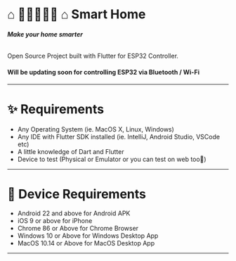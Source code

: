 # ⌂ 🧑🏿‍🤝‍🧑🏻 ⌂ Smart Home
###### **Make your home smarter**

Open Source Project built with Flutter for ESP32 Controller.

#### Will be updating soon for controlling ESP32 via Bluetooth / Wi-Fi

------

# ✨ Requirements
- Any Operating System (ie. MacOS X, Linux, Windows)
- Any IDE with Flutter SDK installed (ie. IntelliJ, Android Studio, VSCode etc)
- A little knowledge of Dart and Flutter
- Device to test (Physical or Emulator or you can test on web too🤯)

------

# 📲 Device Requirements
- Android 22 and above for Android APK
- iOS 9 or above for iPhone
- Chrome 86 or Above for Chrome Browser
- Windows 10 or Above for Windows Desktop App
- MacOS 10.14 or Above for MacOS Desktop App

------